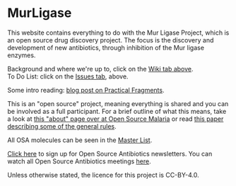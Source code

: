 # MurLigase
This website contains everything to do with the Mur Ligase Project, which is an open source drug discovery project. The focus is the discovery and development of new antibiotics, through inhibition of the Mur ligase enzymes.  

Background and where we're up to, click on the [Wiki tab above](https://github.com/opensourceantibiotics/murligase/wiki).  
To Do List: click on the [Issues tab](https://github.com/opensourceantibiotics/murligase/issues), above.

Some intro reading: [blog post on Practical Fragments](http://practicalfragments.blogspot.com/2019/04/help-develop-new-antibiotics-from.html).

This is an "open source" project, meaning everything is shared and you can be involved as a full participant. For a brief outline of what this means, take a look at [this "about" page over at Open Source Malaria](https://github.com/OpenSourceMalaria/About-StartHere-FAQ) or read [this paper describing some of the general rules](https://chemistry-europe.onlinelibrary.wiley.com/doi/full/10.1002/cmdc.201900565).

All OSA molecules can be seen in the [Master List](https://docs.google.com/spreadsheets/d/168-a1_l51Nfbms67eG8zU8p-EhEtEO26FUzRInbu7fY/edit?usp=sharing).

[Click here](https://docs.google.com/forms/d/e/1FAIpQLSf4UieL5pRQqN5rOL4q-t57qcpJhHG_jqMXV774FPUJBmnBbQ/viewform) to sign up for Open Source Antibiotics newsletters. You can watch all Open Source Antibiotics meetings [here](https://www.youtube.com/playlist?list=PL0eLxnHhou_k1Upbn5X1mdHBwKMYkRpLH).

Unless otherwise stated, the licence for this project is CC-BY-4.0.
